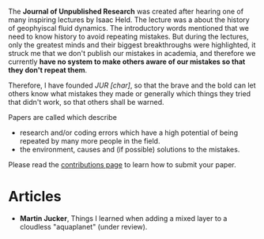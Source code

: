 The **Journal of Unpublished Research** was created after hearing one of many inspiring lectures by Isaac Held.
The lecture was a about the history of geophyiscal fluid dynamics. The introductory words
mentioned that we need to know history to avoid repeating mistakes.
But during the lectures, only the greatest minds and their biggest breakthroughs were highlighted, it struck me that we don't publish our mistakes in academia, and therefore we currently
**have no system to make others aware of our mistakes so that they don't repeat them**.

Therefore, I have founded _JUR [char]_, so that the brave and the bold can let others know what mistakes they made or generally which things they tried that didn't work, so that others shall be warned.

Papers are called which describe
- research and/or coding errors which have a high potential of being repeated by many more people in the field.
- the environment, causes and (if possible) solutions to the mistakes.

Please read the [contributions page](CONTRIBUTE.MD) to learn how to submit your paper.

# Articles
- **Martin Jucker**, Things I learned when adding a mixed layer to a cloudless "aquaplanet" (under review).
